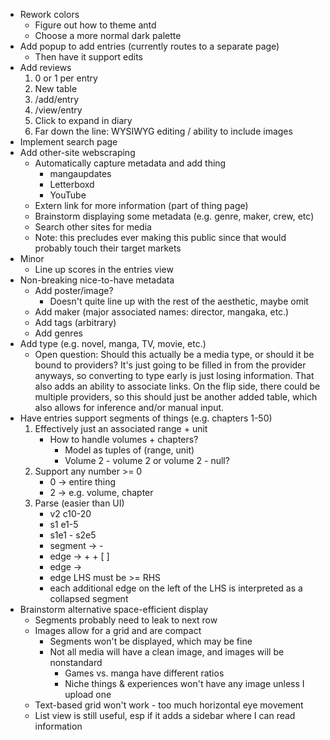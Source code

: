 - Rework colors
    - Figure out how to theme antd
    - Choose a more normal dark palette
- Add popup to add entries (currently routes to a separate page)
    - Then have it support edits
- Add reviews
    1. 0 or 1 per entry
    2. New table
    3. /add/entry
    4. /view/entry
    5. Click to expand in diary
    6. Far down the line: WYSIWYG editing / ability to include images
- Implement search page
- Add other-site webscraping
    - Automatically capture metadata and add thing
        - mangaupdates
        - Letterboxd
        - YouTube
    - Extern link for more information (part of thing page)
    - Brainstorm displaying some metadata (e.g. genre, maker, crew, etc)
    - Search other sites for media
    - Note: this precludes ever making this public since that would probably touch their target markets
- Minor
    - Line up scores in the entries view
- Non-breaking nice-to-have metadata
    - Add poster/image?
        - Doesn't quite line up with the rest of the aesthetic, maybe omit
    - Add maker (major associated names: director, mangaka, etc.)
    - Add tags (arbitrary)
    - Add genres 
- Add type (e.g. novel, manga, TV, movie, etc.)
    - Open question: Should this actually be a media type, or should it be bound to providers? It's just going to be filled in from the provider anyways, so converting to type early is just losing information. That also adds an ability to associate links. On the flip side, there could be multiple providers, so this should just be another added table, which also allows for inference and/or manual input.
- Have entries support segments of things (e.g. chapters 1-50)
    1. Effectively just an associated range + unit
        - How to handle volumes + chapters?
            - Model as tuples of (range, unit)
            - Volume 2 - volume 2 or volume 2 - null?
    2. Support any number >= 0
        - 0 -> entire thing
        - 2 -> e.g. volume, chapter
    3. Parse (easier than UI)
        - v2 c10-20
        - s1 e1-5
        - s1e1 - s2e5
        - segment -> <edge> - <edge>
        - edge -> <alpha>+ <num>+ [ <edge>]
        - edge -> <empty>
        - edge LHS must be >= RHS
        - each additional edge on the left of the LHS is interpreted as a collapsed segment
- Brainstorm alternative space-efficient display
    - Segments probably need to leak to next row
    - Images allow for a grid and are compact
        - Segments won't be displayed, which may be fine
        - Not all media will have a clean image, and images will be nonstandard
            - Games vs. manga have different ratios
            - Niche things & experiences won't have any image unless I upload one
    - Text-based grid won't work - too much horizontal eye movement
    - List view is still useful, esp if it adds a sidebar where I can read information